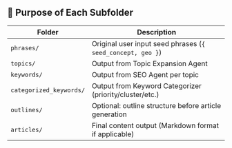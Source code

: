 ## 🧠 Purpose of Each Subfolder

| Folder | Description |
| --- | --- |
| `phrases/` | Original user input seed phrases (`{ seed_concept, geo }`) |
| `topics/` | Output from Topic Expansion Agent |
| `keywords/` | Output from SEO Agent per topic |
| `categorized_keywords/` | Output from Keyword Categorizer (priority/cluster/etc.) |
| `outlines/` | Optional: outline structure before article generation |
| `articles/` | Final content output (Markdown format if applicable) |
